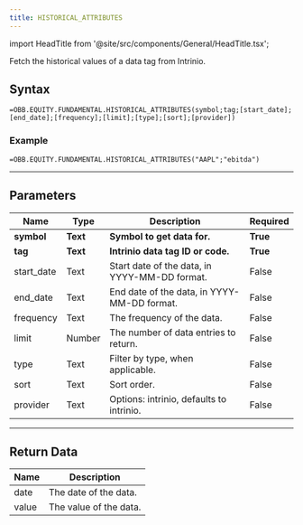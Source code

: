 ```yaml
---
title: HISTORICAL_ATTRIBUTES
---
```


<!-- markdownlint-disable MD033 -->
import HeadTitle from '@site/src/components/General/HeadTitle.tsx';

<HeadTitle title="EQUITY.FUNDAMENTAL.HISTORICAL_ATTRIBUTES | OpenBB Add-in for Excel Docs" />

Fetch the historical values of a data tag from Intrinio.

## Syntax

```excel wordwrap
=OBB.EQUITY.FUNDAMENTAL.HISTORICAL_ATTRIBUTES(symbol;tag;[start_date];[end_date];[frequency];[limit];[type];[sort];[provider])
```

### Example

```excel wordwrap
=OBB.EQUITY.FUNDAMENTAL.HISTORICAL_ATTRIBUTES("AAPL";"ebitda")
```

---

## Parameters

| Name | Type | Description | Required |
| ---- | ---- | ----------- | -------- |
| **symbol** | **Text** | **Symbol to get data for.** | **True** |
| **tag** | **Text** | **Intrinio data tag ID or code.** | **True** |
| start_date | Text | Start date of the data, in YYYY-MM-DD format. | False |
| end_date | Text | End date of the data, in YYYY-MM-DD format. | False |
| frequency | Text | The frequency of the data. | False |
| limit | Number | The number of data entries to return. | False |
| type | Text | Filter by type, when applicable. | False |
| sort | Text | Sort order. | False |
| provider | Text | Options: intrinio, defaults to intrinio. | False |

---

## Return Data

| Name | Description |
| ---- | ----------- |
| date | The date of the data.  |
| value | The value of the data.  |
